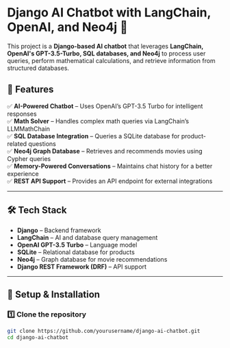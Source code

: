 # Django AI Chatbot with LangChain, OpenAI, and Neo4j 🚀  

This project is a **Django-based AI chatbot** that leverages **LangChain, OpenAI's GPT-3.5-Turbo, SQL databases, and Neo4j** to process user queries, perform mathematical calculations, and retrieve information from structured databases.

## 🌟 Features  
✅ **AI-Powered Chatbot** – Uses OpenAI’s GPT-3.5 Turbo for intelligent responses  
✅ **Math Solver** – Handles complex math queries via LangChain’s LLMMathChain  
✅ **SQL Database Integration** – Queries a SQLite database for product-related questions  
✅ **Neo4j Graph Database** – Retrieves and recommends movies using Cypher queries  
✅ **Memory-Powered Conversations** – Maintains chat history for a better experience  
✅ **REST API Support** – Provides an API endpoint for external integrations  

---

## 🛠️ Tech Stack  
- **Django** – Backend framework  
- **LangChain** – AI and database query management  
- **OpenAI GPT-3.5 Turbo** – Language model  
- **SQLite** – Relational database for products  
- **Neo4j** – Graph database for movie recommendations  
- **Django REST Framework (DRF)** – API support  

---

## 🚀 Setup & Installation  

### **1️⃣ Clone the repository**  
```bash
git clone https://github.com/yourusername/django-ai-chatbot.git  
cd django-ai-chatbot

